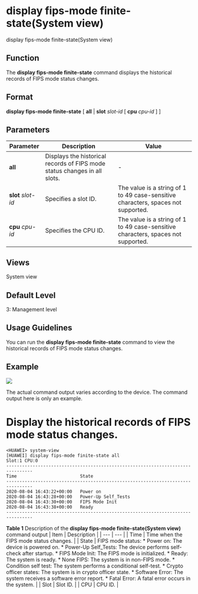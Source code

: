 display fips-mode finite-state(System view)
===========================================

display fips-mode finite-state(System view)

Function
--------



The **display fips-mode finite-state** command displays the historical records of FIPS mode status changes.




Format
------

**display fips-mode finite-state** [ **all** | **slot** *slot-id* [ **cpu** *cpu-id* ] ]


Parameters
----------

| Parameter | Description | Value |
| --- | --- | --- |
| **all** | Displays the historical records of FIPS mode status changes in all slots. | - |
| **slot** *slot-id* | Specifies a slot ID. | The value is a string of 1 to 49 case-sensitive characters, spaces not supported. |
| **cpu** *cpu-id* | Specifies the CPU ID. | The value is a string of 1 to 49 case-sensitive characters, spaces not supported. |



Views
-----

System view


Default Level
-------------

3: Management level


Usage Guidelines
----------------

You can run the **display fips-mode finite-state** command to view the historical records of FIPS mode status changes.


Example
-------

![](../public_sys-resources/note_3.0-en-us.png) 

The actual command output varies according to the device. The command output here is only an example.


# Display the historical records of FIPS mode status changes.
```
<HUAWEI> system-view
[HUAWEI] display fips-mode finite-state all
Slot:1 CPU:0
--------------------------------------------------------------------------------
Time                        State
--------------------------------------------------------------------------------
2020-08-04 16:43:22+00:00   Power on
2020-08-04 16:43:28+00:00   Power-Up Self_Tests
2020-08-04 16:43:30+00:00   FIPS Mode Init
2020-08-04 16:43:38+00:00   Ready
--------------------------------------------------------------------------------

```

**Table 1** Description of the **display fips-mode finite-state(System view)** command output
| Item | Description |
| --- | --- |
| Time | Time when the FIPS mode status changes. |
| State | FIPS mode status:   * Power on: The device is powered on. * Power-Up Self\_Tests: The device performs self-check after startup. * FIPS Mode Init: The FIPS mode is initialized. * Ready: The system is ready. * None FIPS: The system is in non-FIPS mode. * Condition self test: The system performs a conditional self-test. * Crypto officer states: The system is in crypto officer state. * Software Error: The system receives a software error report. * Fatal Error: A fatal error occurs in the system. |
| Slot | Slot ID. |
| CPU | CPU ID. |